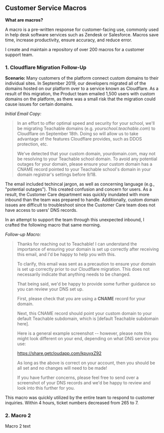 ## Customer Service Macros

**What are macros?** 

A macro is a pre-written response for customer-facing use, commonly used in help desk software services such as Zendesk or Salesforce. Macros save time, increase productivity, ensure accuracy, and reduce error. 

I create and maintain a repository of over 200 macros for a customer support team. 

### 1. Cloudflare Migration Follow-Up

**Scenario:** Many customers of the platform connect custom domains to their individual sites. In September 2019, our developers migrated all of the domains hosted on our platform over to a service known as Cloudflare. As a result of this migration, the Product team emailed 1,500 users with custom domains on the platform, as there was a small risk that the migration could cause issues for certain domains.

*Initial Email Copy:*

>In an effort to offer optimal speed and security for your school, we'll be migrating Teachable domains (e.g. *yourschool.teachable.com*) to Cloudflare on September 18th. Doing so will allow us to take advantage of the features Cloudflare provides, such as DDOS protection, etc.
>
>We've detected that your custom domain, yourdomain.com, may not be resolving to your Teachable school domain. To avoid any potential outages for your domain, please ensure your custom domain has a CNAME record pointed to your Teachable school's domain in your domain registrar's settings before 9/18.

The email included techincal jargon, as well as concerning language (e.g., "potential outages"). This created confusion and concern for users. As a result, the Customer Care department was quickly inundated with more inbound than the team was prepared to handle. Additionally, custom domain issues are difficult to troubleshoot since the Customer Care team does not have access to users' DNS records.

In an attempt to support the team through this unexpected inbound, I crafted the following macro that same morning.

*Follow-up Macro:*

>Thanks for reaching out to Teachable! I can understand the importance of ensuring your domain is set up correctly after receiving this email, and I'd be happy to help you with this.
>
>To clarify, this email was sent as a precaution to ensure your domain is set up correctly prior to our Cloudflare migration. This does not necessarily indicate that anything needs to be changed.
>
>That being said, we'd be happy to provide some further guidance so you can review your DNS set up.
>
>First, please check that you are using a **CNAME** record for your domain.
>
>Next, this CNAME record should point your custom domain to your default Teachable subdomain, which is [default Teachable subdomain here]. 
>
>Here is a general example screenshot -- however, please note this might look different on your end, depending on what DNS service you use:
>
>https://share.getcloudapp.com/kpuyxZ92
>
>As long as the above is correct on your account, then you should be all set and no changes will need to be made!
>
>If you have further concerns, please feel free to send over a screenshot of your DNS records and we'd be happy to review and look into this further for you.

This macro was quickly utilized by the entire team to respond to customer inquiries. Within 4 hours, ticket numbers decreased from 265 to 7.

### 2. Macro 2

Macro 2 text

